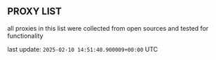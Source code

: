 ## PROXY LIST

all proxies in this list were collected from open sources and tested for functionality

last update: `2025-02-10 14:51:40.900009+00:00` UTC